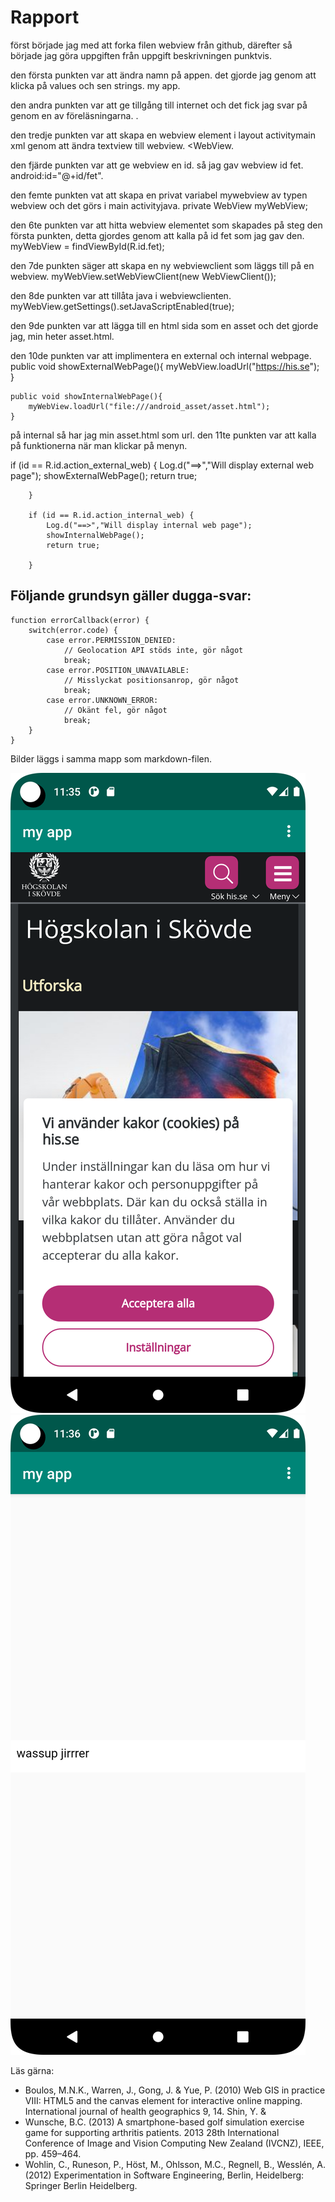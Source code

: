 
# Rapport

först började jag med att forka filen webview från github, därefter så började jag göra uppgiften från uppgift beskrivningen punktvis. 

den första punkten var att ändra namn på appen. det gjorde jag genom att klicka på values och sen strings. <string name="app_name">my app</string>.

den andra punkten var att ge tillgång till internet och det fick jag svar på genom en av föreläsningarna.  <uses-permission android:name="android.permission.INTERNET"/>.

den tredje punkten var att skapa en webview element i layout activitymain xml genom att ändra textview till webview. <WebView.

den fjärde punkten var att ge webview en id. så jag gav webview id fet. android:id="@+id/fet".

den femte punkten vat att skapa en privat variabel mywebview av typen webview och det görs i main activityjava.    private WebView myWebView;

den 6te punkten var att hitta webview elementet som skapades på steg den första punkten, detta gjordes genom att kalla på id fet som jag gav den.    myWebView = findViewById(R.id.fet);

den 7de punkten säger att skapa en ny webviewclient som läggs till på en webview.  myWebView.setWebViewClient(new WebViewClient());

den 8de punkten var att tillåta java i webviewclienten.  myWebView.getSettings().setJavaScriptEnabled(true);

den 9de punkten var att lägga till en html sida som en asset och det gjorde jag, min heter asset.html.

den 10de punkten var att implimentera en external och internal webpage.
public void showExternalWebPage(){
myWebView.loadUrl("https://his.se");
}

    public void showInternalWebPage(){
        myWebView.loadUrl("file:///android_asset/asset.html");
    }
på internal så har jag min asset.html som url. 
den 11te punkten var att kalla på funktionerna när man klickar på menyn. 

if (id == R.id.action_external_web) {
Log.d("==>","Will display external web page");
showExternalWebPage();
return true;

        }

        if (id == R.id.action_internal_web) {
            Log.d("==>","Will display internal web page");
            showInternalWebPage();
            return true;

        }
## Följande grundsyn gäller dugga-svar: 


```
function errorCallback(error) {
    switch(error.code) {
        case error.PERMISSION_DENIED:
            // Geolocation API stöds inte, gör något
            break;
        case error.POSITION_UNAVAILABLE:
            // Misslyckat positionsanrop, gör något
            break;
        case error.UNKNOWN_ERROR:
            // Okänt fel, gör något
            break;
    }
}
```

Bilder läggs i samma mapp som markdown-filen.

![](external.png)
![](internal.png)

Läs gärna:

- Boulos, M.N.K., Warren, J., Gong, J. & Yue, P. (2010) Web GIS in practice VIII: HTML5 and the canvas element for interactive online mapping. International journal of health geographics 9, 14. Shin, Y. &
- Wunsche, B.C. (2013) A smartphone-based golf simulation exercise game for supporting arthritis patients. 2013 28th International Conference of Image and Vision Computing New Zealand (IVCNZ), IEEE, pp. 459–464.
- Wohlin, C., Runeson, P., Höst, M., Ohlsson, M.C., Regnell, B., Wesslén, A. (2012) Experimentation in Software Engineering, Berlin, Heidelberg: Springer Berlin Heidelberg.
